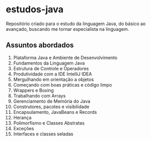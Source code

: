 # estudos-java

Repositório criado para o estudo da linguagem Java, do básico ao avançado, buscando me tornar especialista na linguagem.

## Assuntos abordados

1. Plataforma Java e Ambiente de Desenvolvimento
2. Fundamentos da Linguagem Java
3. Estrutura de Controle e Operadores
4. Produtividade com a IDE IntelliJ IDEA
5. Mergulhando em orientação a objetos
6. Começando com boas práticas e código limpo
7. Wrappers e Boxing
8. Trabalhando com Arrays
9. Gerenciamento de Memória do Java
10. Construtores, pacotes e visibilidade
11. Encapsulamento, JavaBeans e Records
12. Herança
13. Polimorfismo e Classes Abstratas
14. Exceções
15. Interfaces e classes seladas